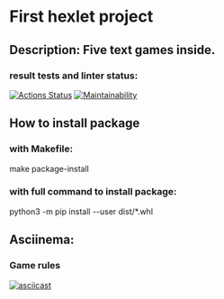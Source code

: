 # First hexlet project

## Description: Five text games inside.


### result tests and linter status:
[![Actions Status](https://github.com/slavanr45/python-project-49/workflows/hexlet-check/badge.svg)](https://github.com/slavanr45/python-project-49/actions)
[![Maintainability](https://api.codeclimate.com/v1/badges/b1503dc655d159cdcee2/maintainability)](https://codeclimate.com/github/slavanr45/python-project-49/maintainability)


## How to install package 
### with Makefile:
make package-install
### with full command to install package:
python3 -m pip install --user dist/*.whl


## Asciinema:
### Game rules
[![asciicast](https://asciinema.org/a/pFEvOf4g8IbrRYeAd3d41iUzV.svg)](https://asciinema.org/a/pFEvOf4g8IbrRYeAd3d41iUzV)